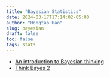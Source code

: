 ```yaml
---
title: "Bayesian Statistics"
date: 2024-03-17T17:14:02-05:00
author: "Hongtao Hao"
slug: bayesian
draft: false
toc: false
tags: stats
---
```


- [An introduction to Bayesian thinking](https://statswithr.github.io/book/)
- [Think Bayes 2](http://allendowney.github.io/ThinkBayes2/index.html)